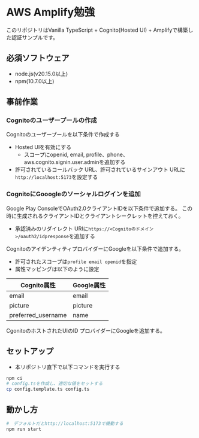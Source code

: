 # AWS Amplify勉強

このリポジトリはVanilla TypeScript + Cognito(Hosted UI) + Amplifyで構築した認証サンプルです。

## 必須ソフトウェア

* node.js(v20.15.0以上)
* npm(10.7.0以上)

## 事前作業

### Cognitoのユーザープールの作成

Cognitoのユーザープールを以下条件で作成する

* Hosted UIを有効にする
    * スコープにopenid, email, profile、phone、aws.cognito.signin.user.adminを追加する
* 許可されているコールバック URL、許可されているサインアウト URLに```http://localhost:5173```を設定する

### CognitoにGooogleのソーシャルログインを追加

Google Play ConsoleでOAuth2.0クライアントIDを以下条件で追加する。
この時に生成されるクライアントIDとクライアントシークレットを控えておく。

* 承認済みのリダイレクト URIに```https://<Cognitoのドメイン>/oauth2/idpresponse```を追加する

CognitoのアイデンティティプロバイダーにGoogleを以下条件で追加する。

* 許可されたスコープは```profile email openid```を指定
* 属性マッピングは以下のように設定

| Cognito属性          | Google属性 |
|--------------------|----------|
| email              | email    |
| picture            | picture  |
| preferred_username | name     |

CgonitoのホストされたUIのID プロバイダーにGoogleを追加する。

## セットアップ

* 本リポジトリ直下で以下コマンドを実行する

```bash
npm ci
# config.tsを作成し、適切な値をセットする
cp config.template.ts config.ts
```

## 動かし方

```bash
#　デフォルトだとhttp://localhost:5173で機動する
npm run start
```
